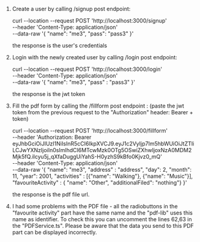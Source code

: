 1. Create a user by calling /signup post endpoint:

    curl --location --request POST 'http://localhost:3000/signup' \
    --header 'Content-Type: application/json' \
    --data-raw '{
        "name": "me3",
        "pass": "pass3"
    }'

    the response is the user's credentials

2. Login with the newly created user by calling /login post endpoint:

    curl --location --request POST 'http://localhost:3000/login' \
    --header 'Content-Type: application/json' \
    --data-raw '{
        "name": "me3",
        "pass" : "pass3"
    }'

    the response is the jwt token

3. Fill the pdf form by calling the /fillform post endpoint :
    (paste the jwt token from the previous request to the "Authorization" header: Bearer + token)

    curl --location --request POST 'http://localhost:3000/fillform' \
    --header 'Authorization: Bearer eyJhbGciOiJIUzI1NiIsInR5cCI6IkpXVCJ9.eyJ1c2VyIjp7Im5hbWUiOiJtZTIiLCJwYXNzIjoiIn0sImlhdCI6MTcwMzk0OTg5OSwiZXhwIjoxNzA0MDM2Mjk5fQ.iIcyu5j_qXfaDuggUiYahS-H0yzhS9kBfo0Kjvz0_mQ' \
    --header 'Content-Type: application/json' \
    --data-raw '{
        "name": "me3",
        "address" : "address",
        "day": 2,
        "month": 11,
        "year": 2001,
        "activities" : [{"name": "Walking"}, {"name": "Music"}],
        "favouriteActivity" : { "name": "Other", "additionalFiled": "nothing"}
    }'

    the response is the pdf file url.

4. I had some problems with the PDF file - all the radiobuttons in the "favourite activity" part have the same name 
    and the "pdf-lib" uses this name as identifier. 
    To check this you can uncomment the lines 62,63 in the "PDFService.ts".
    Please be aware that the data you send to this PDF part can be displayed incorrectly.

